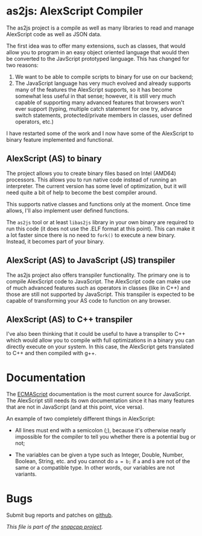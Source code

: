 
# as2js: AlexScript Compiler

The as2js project is a compile as well as many libraries to read and manage
AlexScript code as well as JSON data.

The first idea was to offer many extensions, such as classes, that would
allow you to program in an easy object oriented language that would then
be converted to the JavScript prototyped language. This has changed for
two reasons:

1. We want to be able to compile scripts to binary for use on our backend;
2. The JavaScript language has very much evolved and already supports many
   of the features the AlexScript supports, so it has become somewhat less
   useful in that sense; however, it is still very much capable of supporting
   many advanced features that browsers won't ever support (typing, multiple
   catch statement for one try, advance switch statements, protected/private
   members in classes, user defined operators, etc.)

I have restarted some of the work and I now have some of the AlexScript to
binary feature implemented and functional.

## AlexScript (AS) to binary

The project allows you to create binary files based on Intel (AMD64)
processors. This allows you to run native code instead of running an
interpreter. The current version has some level of optimization, but
it will need quite a bit of help to become the best compiler around.

This supports native classes and functions only at the moment. Once
time allows, I'll also implement user defined functions.

The `as2js` tool or at least `libas2js` library in your own binary
are required to run this code (it does not use the .ELF format at
this point). This can make it a lot faster since there is no need to
`fork()` to execute a new binary. Instead, it becomes part of your
binary.

## AlexScript (AS) to JavaScript (JS) transpiler

The as2js project also offers transpiler functionality. The primary one
is to compile AlexScript code to JavaScript. The AlexScript code can make
use of much advanced features such as operators in classes (like in C++)
and those are still not supported by JavaScript. This transpiler is
expected to be capable of transforming your AS code to function on any
browser.

## AlexScript (AS) to C++ transpiler

I've also been thinking that it could be useful to have a transpiler
to C++ which would allow you to compile with full optimizations in a
binary you can directly execute on your system. In this case, the
AlexScript gets translated to C++ and then compiled with g++.


# Documentation

The [ECMAScript](https://www.ecma-international.org/) documentation is the
most current source for JavaScript. The AlexScript still needs its own
documentation since it has many features that are not in JavaScript (and
at this point, vice versa).

An example of two completely different things in AlexScript:

* All lines must end with a semicolon (;), because it's otherwise nearly
  impossible for the compiler to tell you whether there is a potential
  bug or not;

* The variables can be given a type such as Integer, Double, Number,
  Boolean, String, etc. and you cannot do `a = b;` if `a` and `b` are
  not of the same or a compatible type. In other words, our variables
  are not variants.


# Bugs

Submit bug reports and patches on
[github](https://github.com/m2osw/snapwebsites/issues).


_This file is part of the [snapcpp project](https://snapwebsites.org/)._
